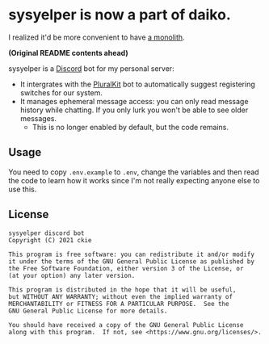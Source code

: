 # sysyelper is now a part of daiko.

I realized it'd be more convenient to have [a monolith](https://github.com/ckiee/daiko).

**(Original README contents ahead)**

sysyelper is a [Discord](https://discord.com) bot for my personal server:

- It intergrates with the [PluralKit](https://pluralkit.me) bot to automatically suggest registering switches for our system.
- It manages ephemeral message access: you can only read message history while chatting. If you only lurk you won't be able to see older messages.
  + This is no longer enabled by default, but the code remains.

## Usage

You need to copy `.env.example` to `.env`, change the variables and then read the code to learn how it works since I'm not really expecting anyone else to use this. 

## License

``` 
sysyelper discord bot
Copyright (C) 2021 ckie

This program is free software: you can redistribute it and/or modify
it under the terms of the GNU General Public License as published by
the Free Software Foundation, either version 3 of the License, or
(at your option) any later version.

This program is distributed in the hope that it will be useful,
but WITHOUT ANY WARRANTY; without even the implied warranty of
MERCHANTABILITY or FITNESS FOR A PARTICULAR PURPOSE.  See the
GNU General Public License for more details.

You should have received a copy of the GNU General Public License
along with this program.  If not, see <https://www.gnu.org/licenses/>.
```
